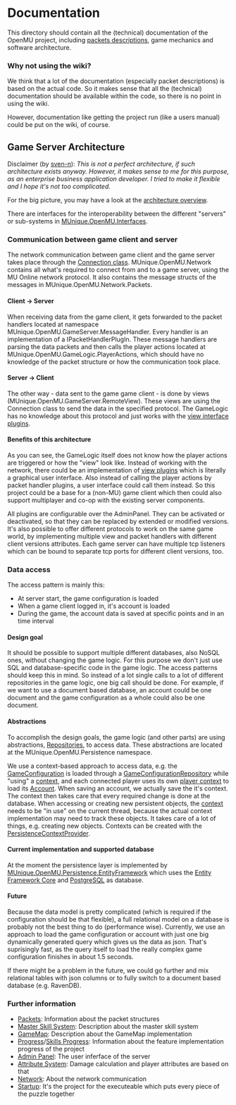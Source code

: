 ﻿# Documentation

This directory should contain all the (technical) documentation of the OpenMU
project, including [packets descriptions](Packets/Readme.md), game mechanics
and software architecture.

### Why not using the wiki?

We think that a lot of the documentation (especially packet descriptions) is
based on the actual code. So it makes sense that all the (technical)
documentation should be available within the code, so there is no point in
using the wiki.

However, documentation like getting the project run (like a users manual)
could be put on the wiki, of course.

## Game Server Architecture

Disclaimer (by [sven-n](https://github.com/sven-n)):
*This is not a perfect architecture, if such architecture exists anyway.
However, it makes sense to me for this purpose, as an enterprise business
application developer. I tried to make it flexible and I hope it's not too
complicated.*

For the big picture, you may have a look at the
[architecture overview](architecture%20overview.png).

There are interfaces for the interoperability between the different "servers"
or sub-systems in [MUnique.OpenMU.Interfaces](https://github.com/MUnique/OpenMU/tree/master/src/Interfaces).

### Communication between game client and server

The network communication between game client and the game server takes place
through the [Connection class](https://github.com/MUnique/OpenMU/tree/master/src/Network/Connection.cs).
MUnique.OpenMU.Network contains all what's required to connect from and to a
game server, using the MU Online network protocol. It also contains the
message structs of the messages in MUnique.OpenMU.Network.Packets.

#### Client -> Server

When receiving data from the game client, it gets forwarded to the packet
handlers located at namespace MUnique.OpenMU.GameServer.MessageHandler. Every
handler is an implementation of a IPacketHandlerPlugIn.
These message handlers are parsing the data packets and then calls the player
actions located at MUnique.OpenMU.GameLogic.PlayerActions, which should have no
knowledge of the packet structure or how the communication took place.

#### Server -> Client

The other way - data sent to the game game client - is done by views
(MUnique.OpenMU.GameServer.RemoteView).
These views are using the Connection class to send the data in the specified
protocol. The GameLogic has no knowledge about this protocol and just works
with the [view interface plugins](https://github.com/MUnique/OpenMU/tree/master/src/GameLogic/Views/IViewPlugIn.cs).

#### Benefits of this architecture

As you can see, the GameLogic itself does not know how the player actions are
triggered or how the "view" look like.
Instead of working with the network, there could be an implementation of 
[view plugins](https://github.com/MUnique/OpenMU/tree/master/src/GameLogic/Views/IViewPlugIn.cs)
which is literally a graphical user interface.
Also instead of calling the player actions by packet handler plugins, a user
interface could call them instead.
So this project could be a base for a (non-MU) game client which then could
also support multiplayer and co-op with the existing server components.

All plugins are configurable over the AdminPanel. They can be activated or
deactivated, so that they can be replaced by extended or modified versions.
It's also possible to offer different protocols to work on the same game world,
by implementing multiple view and packet handlers with different client
versions attributes. Each game server can have multiple tcp listeners which can
be bound to separate tcp ports for different client versions, too.


### Data access

The access pattern is mainly this:
  * At server start, the game configuration is loaded
  * When a game client logged in, it's account is loaded
  * During the game, the account data is saved at specific points and in an
    time interval

#### Design goal

It should be possible to support multiple different databases, also NoSQL ones,
without changing the game logic.
For this purpose we don't just use SQL and database-specific code in the game
logic. The access patterns should keep this in mind. So instead of a lot single
calls to a lot of different repositories in the game logic, one big call should
be done.
For example, if we want to use a document based database, an account could be
one document and the game configuration as a whole could also be one document.

#### Abstractions

To accomplish the design goals, the game logic (and other parts) are using
abstractions, [Repositories](https://martinfowler.com/eaaCatalog/repository.html),
to access data.
These abstractions are located at the MUnique.OpenMU.Persistence namespace.

We use a context-based approach to access data, e.g. the [GameConfiguration](https://github.com/MUnique/OpenMU/tree/master/src/DataModel/Configuration/GameConfiguration.cs)
is loaded through a [GameConfigurationRepository](https://github.com/MUnique/OpenMU/tree/master/src/Persistence/EntityFramework/GameConfigurationRepository.cs)
while "using" a [context](https://github.com/MUnique/OpenMU/tree/master/src/Persistence/IContext.cs),
and each connected player uses its own [player context](https://github.com/MUnique/OpenMU/tree/master/src/Persistence/IPlayerContext.cs)
to load its [Account](https://github.com/MUnique/OpenMU/tree/master/src/DataModel/Entities/Account.cs).
When saving an account, we actually save the it's context. The context then
takes care that every required change is done at the database.
When accessing or creating new persistent objects, the [context](https://github.com/MUnique/OpenMU/tree/master/src/Persistence/IContext.cs)
needs to be "in use" on the current thread, because the actual context
implementation may need to track these objects.
It takes care of a lot of things, e.g. creating new objects. Contexts can be
created with the [PersistenceContextProvider](https://github.com/MUnique/OpenMU/tree/master/src/Persistence/IPersistenceContextProvider.cs).

#### Current implementation and supported database ####

At the moment the persistence layer is implemented by [MUnique.OpenMU.Persistence.EntityFramework](../src/Persistence/EntityFramework/Readme.md)
which uses the [Entity Framework Core](https://github.com/aspnet/EntityFrameworkCore)
and [PostgreSQL](https://www.postgresql.org/) as database.

#### Future

Because the data model is pretty complicated (which is required if the
configuration should be that flexible), a full relational model 
on a database is probably not the best thing to do (performance wise).
Currently, we use an approach to load the game configuration or account with
just one big dynamically generated query which gives us the data as json.
That's suprisingly fast, as the query itself to load the really complex game
configuration finishes in about 1.5 seconds.

If there might be a problem in the future, we could go further and mix
relational tables with json columns or to fully switch to a document based
database (e.g. RavenDB).


### Further information

  * [Packets](Packets/Readme.md): Information about the packet structures
  * [Master Skill System](MasterSystem.md): Description about the master skill system
  * [GameMap](GameMap.md): Description about the GameMap implementation
  * [Progress](Progress.md)/[Skills Progress](Skills-Progress.md): Information about the feature implementation progress of the project
  * [Admin Panel](https://github.com/MUnique/OpenMU/tree/master/src/AdminPanel): The user inferface of the server
  * [Attribute System](https://github.com/MUnique/OpenMU/tree/master/src/AttributeSystem): Damage calculation and player attributes are based on that
  * [Network](https://github.com/MUnique/OpenMU/tree/master/src/Network): About the network communication
  * [Startup](https://github.com/MUnique/OpenMU/tree/master/src/Startup): It's the project for the executeable which puts every piece of the puzzle together
